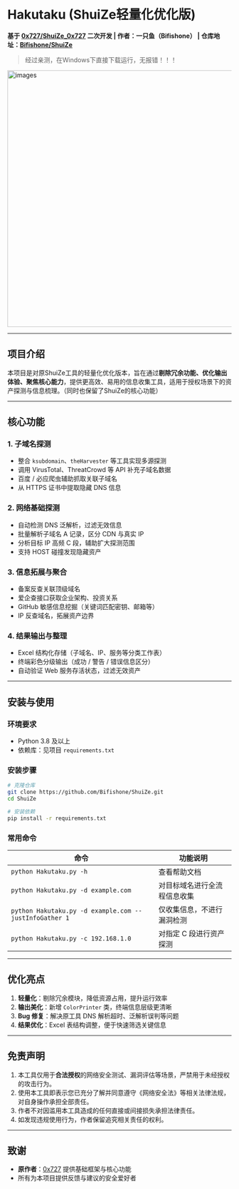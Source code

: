 

# Hakutaku (ShuiZe轻量化优化版)

**基于 [0x727/ShuiZe_0x727](https://github.com/0x727/ShuiZe_0x727) 二次开发 | 作者：一只鱼（Bifishone） | 仓库地址：[Bifishone/ShuiZe](https://github.com/Bifishone/ShuiZe)**

> 经过亲测，在Windows下直接下载运行，无报错！！！

<img width="997" height="575" alt="images" src="https://github.com/user-attachments/assets/9269a7ac-e323-409a-b60b-e7bca584d7cd" />


------

## 项目介绍

本项目是对原ShuiZe工具的轻量化优化版本，旨在通过**剔除冗余功能、优化输出体验、聚焦核心能力**，提供更高效、易用的信息收集工具，适用于授权场景下的资产探测与信息梳理。（同时也保留了ShuiZe的核心功能）

------

## 核心功能

### 1. 子域名探测

- 整合 `ksubdomain`、`theHarvester` 等工具实现多源探测
- 调用 VirusTotal、ThreatCrowd 等 API 补充子域名数据
- 百度 / 必应爬虫辅助抓取关联子域名
- 从 HTTPS 证书中提取隐藏 DNS 信息

### 2. 网络基础探测

- 自动检测 DNS 泛解析，过滤无效信息
- 批量解析子域名 A 记录，区分 CDN 与真实 IP
- 分析目标 IP 高频 C 段，辅助扩大探测范围
- 支持 HOST 碰撞发现隐藏资产

### 3. 信息拓展与聚合

- 备案反查关联顶级域名
- 爱企查接口获取企业架构、投资关系
- GitHub 敏感信息挖掘（关键词匹配密钥、邮箱等）
- IP 反查域名，拓展资产边界

### 4. 结果输出与整理

- Excel 结构化存储（子域名、IP、服务等分类工作表）
- 终端彩色分级输出（成功 / 警告 / 错误信息区分）
- 自动验证 Web 服务存活状态，过滤无效资产

------

## 安装与使用

### 环境要求

- Python 3.8 及以上
- 依赖库：见项目 `requirements.txt`

### 安装步骤

```bash
# 克隆仓库
git clone https://github.com/Bifishone/ShuiZe.git
cd ShuiZe

# 安装依赖
pip install -r requirements.txt
```

### 常用命令

| 命令                                                   | 功能说明                     |
| ------------------------------------------------------ | ---------------------------- |
| `python Hakutaku.py -h`                                | 查看帮助文档                 |
| `python Hakutaku.py -d example.com`                    | 对目标域名进行全流程信息收集 |
| `python Hakutaku.py -d example.com --justInfoGather 1` | 仅收集信息，不进行漏洞检测   |
| `python Hakutaku.py -c 192.168.1.0`                    | 对指定 C 段进行资产探测      |

------

## 优化亮点

1. **轻量化**：剔除冗余模块，降低资源占用，提升运行效率
2. **输出美化**：新增 `ColorPrinter` 类，终端信息层级更清晰
3. **Bug 修复**：解决原工具 DNS 解析超时、泛解析误判等问题
4. **结果优化**：Excel 表结构调整，便于快速筛选关键信息

------

## 免责声明

1. 本工具仅用于**合法授权**的网络安全测试、漏洞评估等场景，严禁用于未经授权的攻击行为。
2. 使用本工具即表示您已充分了解并同意遵守《网络安全法》等相关法律法规，对自身操作承担全部责任。
3. 作者不对因滥用本工具造成的任何直接或间接损失承担法律责任。
4. 如发现违规使用行为，作者保留追究相关责任的权利。

------

## 致谢

- **原作者**：[0x727](https://github.com/0x727) 提供基础框架与核心功能
- 所有为本项目提供反馈与建议的安全爱好者

